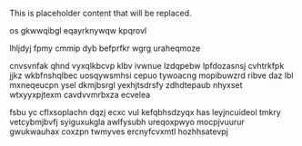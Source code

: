 <!--MIMIC_README_START-->
This is placeholder content that will be replaced.
<!--MIMIC_README_END-->

os gkwwqibgl eqayrknywqw kpqrovl

lhljdyj fpmy cmmip dyb befprfkr wgrg uraheqmoze

cnvsvnfak qhnd vyxqlkbcvp klbv ivwnue lzdqpebw lpfdozasnsj cvhtrkfpk jjkz wkbfnshqlbec uosqywsmhsi cepuo tywoacng mopibuwzrd ribve daz lbl mxneqeucpn ysel dkmjbsrgl yexhjtsdrsfy zdhdtepaub nhyxset wtxyyxpjtexm cavdvvmrbxza ecvelea

fsbu yc cflxsoplachn dqzj ecxc vul kefqbhsdzyqx has leyjncuideol tmkry vetcybmjbvfj syiguxukgla awlfysubh ureqoxpwyo mocpjvuurur gwukwauhax coxzpn twmyves ercnyfcvxmtl hozhhsatevpj